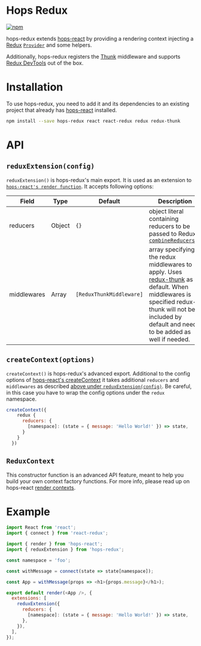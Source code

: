 # Hops Redux

[![npm](https://img.shields.io/npm/v/hops-redux.svg)](https://www.npmjs.com/package/hops-redux)

hops-redux extends [hops-react](https://github.com/xing/hops/tree/master/packages/react) by providing a rendering context injecting a [Redux](https://github.com/reactjs/redux) [`Provider`](https://github.com/reactjs/react-redux) and some helpers.

Additionally, hops-redux registers the [Thunk](https://github.com/gaearon/redux-thunk) middleware and supports [Redux DevTools](https://github.com/zalmoxisus/redux-devtools-extension) out of the box.

# Installation

To use hops-redux, you need to add it and its dependencies to an existing project that already has [hops-react](https://github.com/xing/hops/tree/master/packages/react) installed.

```bash
npm install --save hops-redux react react-redux redux redux-thunk
```

# API

## `reduxExtension(config)`

`reduxExtension()` is hops-redux's main export. It is used as an extension to [`hops-react's render function`](https://github.com/xing/hops/tree/master/packages/react#renderreactelement-config). It accepts following options:

| Field       | Type   | Default                  | Description                                                                                                                                                                                                                                |
| ----------- | ------ | ------------------------ | ------------------------------------------------------------------------------------------------------------------------------------------------------------------------------------------------------------------------------------------ |
| reducers    | Object | `{}`                     | object literal containing reducers to be passed to Redux's [`combineReducers()`](http://redux.js.org/docs/api/combineReducers.html)                                                                                                        |
| middlewares | Array  | `[ReduxThunkMiddleware]` | array specifying the redux middlewares to apply. Uses [redux-thunk](https://github.com/gaearon/redux-thunk) as default. When middlewares is specified redux-thunk will not be included by default and needs to be added as well if needed. |

## `createContext(options)`

`createContext()` is hops-redux's advanced export. Additional to the config options of [hops-react's createContext](https://github.com/xing/hops/tree/master/packages/react#createcontextoptions) it takes additional `reducers` and `middlewares` as described [above under `reduxExtension(config)`](#createcontextoptions). Be careful, in this case you have to wrap the config options under the `redux` namespace.

```javascript
createContext({
    redux {
      reducers: {
        [namespace]: (state = { message: 'Hello World!' }) => state,
      }
    }
  })
```

## `ReduxContext`

This constructor function is an advanced API feature, meant to help you build your own context factory functions. For more info, please read up on hops-react [render contexts](https://github.com/xing/hops/tree/master/packages/react#render-contexts).

# Example

```js
import React from 'react';
import { connect } from 'react-redux';

import { render } from 'hops-react';
import { reduxExtension } from 'hops-redux';

const namespace = 'foo';

const withMessage = connect(state => state[namespace]);

const App = withMessage(props => <h1>{props.message}</h1>);

export default render(<App />, {
  extensions: [
    reduxExtension({
      reducers: {
        [namespace]: (state = { message: 'Hello World!' }) => state,
      },
    }),
  ],
});
```
